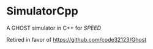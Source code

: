 # SimulatorCpp
A GHOST simulator in C++ for *SPEED*

Retired in favor of https://github.com/code32123/Ghost
